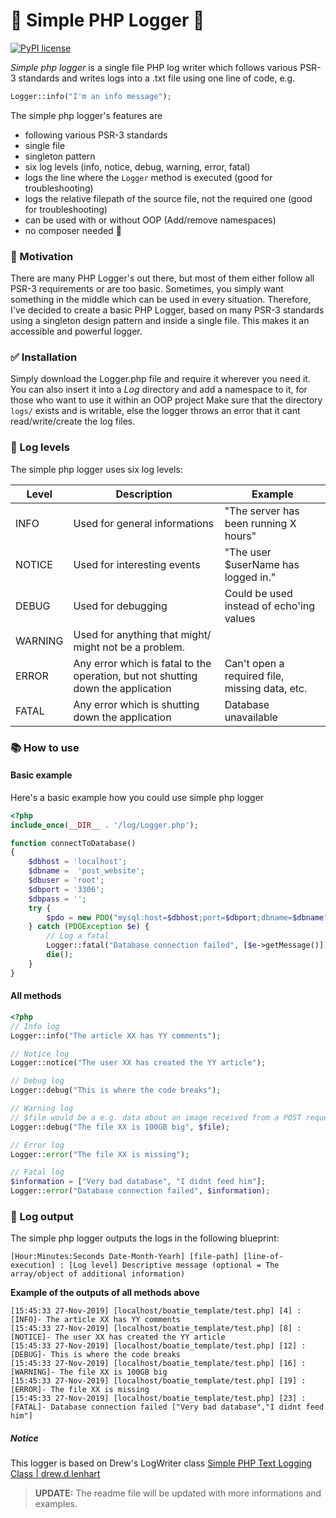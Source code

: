 # :floppy_disk: Simple PHP Logger :floppy_disk:
[![PyPI license](https://img.shields.io/pypi/l/ansicolortags.svg)](https://pypi.python.org/pypi/ansicolortags/)

*Simple php logger* is a single file PHP log writer which follows various PSR-3 standards and writes logs into a .txt file using one line of code, e.g.
```php
Logger::info("I'm an info message");
```

The simple php logger's features are
- following various PSR-3 standards
- single file
- singleton pattern
- six log levels (info, notice, debug, warning, error, fatal)
- logs the line where the `Logger` method is executed (good for troubleshooting)
- logs the relative filepath of the source file, not the required one (good for troubleshooting)
- can be used with or without OOP (Add/remove namespaces)
- no composer needed :tada:

### :wrench: Motivation
There are many PHP Logger's out there, but most of them either follow all PSR-3 requirements or are too basic. Sometimes, you simply want something in the middle which can be used in every situation. Therefore, I've decided to create a basic PHP Logger, based on many PSR-3 standards using a singleton design pattern and inside a single file. This makes it an accessible and powerful logger.

### :white_check_mark: Installation
Simply download the Logger.php file and require it wherever you need it.
You can also insert it into a *Log* directory and add a namespace to it, for those who want to use it within an OOP project
Make sure that the directory `logs/` exists and is writable, else the logger throws an error that it cant read/write/create the log files.

### :mag_right: Log levels
The simple php logger uses six log levels:

|Level   |Description   | Example |
|---|---|---|
| INFO  |  Used for general informations | "The server has been running X hours" |  
| NOTICE  |  Used for interesting events | "The user $userName has logged in." |  
| DEBUG | Used for debugging | Could be used instead of echo'ing values |
| WARNING | Used for anything that might/ might not be a problem. |  | 
| ERROR | Any error which is fatal to the operation, but not shutting down the application| Can't open a required file, missing data, etc. | 
| FATAL | Any error which is shutting down the application| Database unavailable | 

### :books: How to use

#### Basic example
Here's a basic example how you could use simple php logger
```php
<?php
include_once(__DIR__ . '/log/Logger.php');

function connectToDatabase()
{
    $dbhost = 'localhost';
    $dbname =  'post_website';
    $dbuser = 'root';
    $dbport = '3306';
    $dbpass = '';
    try {
        $pdo = new PDO("mysql:host=$dbhost;port=$dbport;dbname=$dbname", $dbuser, $dbpass);
    } catch (PDOException $e) {
        // Log a fatal 
        Logger::fatal("Database connection failed", [$e->getMessage()]);
        die();
    }
}
```

#### All methods
```php
<?php
// Info log
Logger::info("The article XX has YY comments");

// Notice log
Logger::notice("The user XX has created the YY article");

// Debug log
Logger::debug("This is where the code breaks");

// Warning log
// $file would be a e.g. data about an image received from a POST request
Logger::debug("The file XX is 100GB big", $file);

// Error log
Logger::error("The file XX is missing");

// Fatal log
$information = ["Very bad database", "I didnt feed him"];
Logger::error("Database connection failed", $information);
```

### :book: Log output
The simple php logger outputs the logs in the following blueprint:
```
[Hour:Minutes:Seconds Date-Month-Yearh] [file-path] [line-of-execution] : [Log level] Descriptive message (optional = The array/object of additional information)
```

**Example of the outputs of all methods above**
```codes
[15:45:33 27-Nov-2019] [localhost/boatie_template/test.php] [4] : [INFO]- The article XX has YY comments 
[15:45:33 27-Nov-2019] [localhost/boatie_template/test.php] [8] : [NOTICE]- The user XX has created the YY article 
[15:45:33 27-Nov-2019] [localhost/boatie_template/test.php] [12] : [DEBUG]- This is where the code breaks 
[15:45:33 27-Nov-2019] [localhost/boatie_template/test.php] [16] : [WARNING]- The file XX is 100GB big 
[15:45:33 27-Nov-2019] [localhost/boatie_template/test.php] [19] : [ERROR]- The file XX is missing 
[15:45:33 27-Nov-2019] [localhost/boatie_template/test.php] [23] : [FATAL]- Database connection failed ["Very bad database","I didnt feed him"]
```

##### Notice
This logger is based on Drew's LogWriter class [Simple PHP Text Logging Class \| drew.d.lenhart](https://www.drewlenhart.com/blog/simple-php-logger-class)

> **UPDATE:** The readme file will be updated with more informations and examples.
